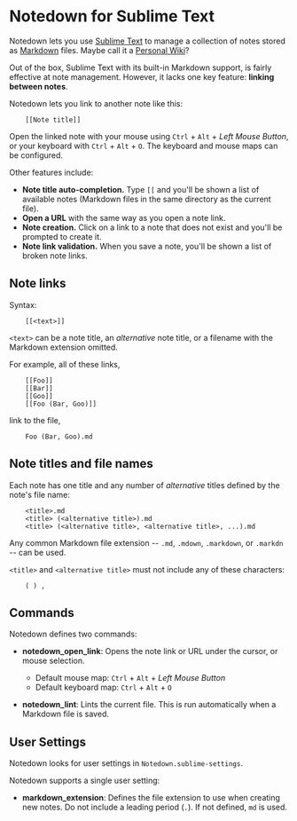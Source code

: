 # Notedown for Sublime Text

Notedown lets you use [Sublime Text](http://sublimetext.com/) to manage a collection of notes stored as [Markdown](https://en.wikipedia.org/wiki/Markdown) files. Maybe call it a [Personal Wiki](https://en.wikipedia.org/wiki/Personal_wiki)?

Out of the box, Sublime Text with its built-in Markdown support, is fairly effective at note management. However, it lacks one key feature: **linking between notes**.

Notedown lets you link to another note like this:

```text
    [[Note title]]
```

Open the linked note with your mouse using `Ctrl` + `Alt` + *Left Mouse Button*, or your keyboard with `Ctrl` + `Alt` + `O`. The keyboard and mouse maps can be configured.

Other features include:

- **Note title auto-completion.** Type `[[` and you'll be shown a list of available notes (Markdown files in the same directory as the current file).
- **Open a URL** with the same way as you open a note link.
- **Note creation.** Click on a link to a note that does not exist and you'll be prompted to create it.
- **Note link validation.** When you save a note, you'll be shown a list of broken note links.

## Note links

Syntax:

```text
    [[<text>]]
```

`<text>` can be a note title, an *alternative* note title, or a filename with the Markdown extension omitted.

For example, all of these links,

```text
    [[Foo]]
    [[Bar]]
    [[Goo]]
    [[Foo (Bar, Goo)]]
```

link to the file,

```text
    Foo (Bar, Goo).md
```

## Note titles and file names

Each note has one title and any number of *alternative* titles defined by the note's file name:

```text
    <title>.md
    <title> (<alternative title>).md
    <title> (<alternative title>, <alternative title>, ...).md
```

Any common Markdown file extension -- `.md`, `.mdown`, `.markdown`, or `.markdn` -- can be used.

`<title>` and `<alternative title>` must not include any of these characters:

```text
    ( ) ,
```

## Commands

Notedown defines two commands:

- **notedown_open_link**: Opens the note link or URL under the cursor, or mouse selection.

    - Default mouse map: `Ctrl` + `Alt` + *Left Mouse Button*
    - Default keyboard map: `Ctrl` + `Alt` + `O`

- **notedown_lint**: Lints the current file. This is run automatically when a Markdown file is saved.

## User Settings

Notedown looks for user settings in `Notedown.sublime-settings`.

Notedown supports a single user setting:

- **markdown_extension**: Defines the file extension to use when creating new notes. Do not include a leading period (`.`). If not defined, `md` is used.
